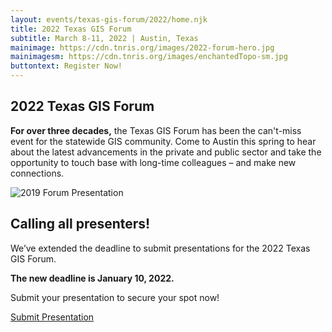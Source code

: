 ```yaml
---
layout: events/texas-gis-forum/2022/home.njk
title: 2022 Texas GIS Forum
subtitle: March 8-11, 2022 | Austin, Texas
mainimage: https://cdn.tnris.org/images/2022-forum-hero.jpg
mainimagesm: https://cdn.tnris.org/images/enchantedTopo-sm.jpg
buttontext: Register Now!
---
```


<section class="intro">
  <h1 class="forum-2022-h1">2022 Texas GIS Forum</h1>
  <p class="lead"><strong>For over three decades,</strong> the Texas GIS Forum has been the can't-miss event for the statewide GIS community. Come to Austin this spring to hear about the latest advancements in the private and public sector and take the opportunity to touch base with long-time colleagues – and make new connections.</p>
  <div class="presentation-call">
  <div class = "presentation-image">
      <img src ="https://cdn.tnris.org/images/003_th.jpg" alt="2019 Forum Presentation">
  </div>
    <div class ="presentation-text">
      <h2 class="forum-2022-h2">Calling all presenters!</h2>
      <p>We’ve extended the deadline to submit presentations for the 2022 Texas GIS Forum.</p>
      <p><strong>The new deadline is January 10, 2022.</strong></p>
      <p>Submit your presentation to secure your spot now!</p>
      <a class="button-primary" 
     href="https://app.smartsheet.com/b/form/55bb09cb297548f5bcca7aed6a676db7">
     <i class="fa fa-pencil" aria-hidden="true"></i> Submit Presentation 
    </a>
    </div>
</section>